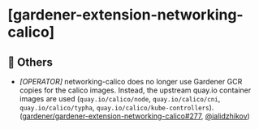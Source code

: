 # [gardener-extension-networking-calico]
## 🏃 Others
* *[OPERATOR]* networking-calico does no longer use Gardener GCR copies for the calico images. Instead, the upstream quay.io container images are used (`quay.io/calico/node`, `quay.io/calico/cni`, `quay.io/calico/typha`, `quay.io/calico/kube-controllers`). ([gardener/gardener-extension-networking-calico#277](https://github.com/gardener/gardener-extension-networking-calico/pull/277), [@ialidzhikov](https://github.com/ialidzhikov))